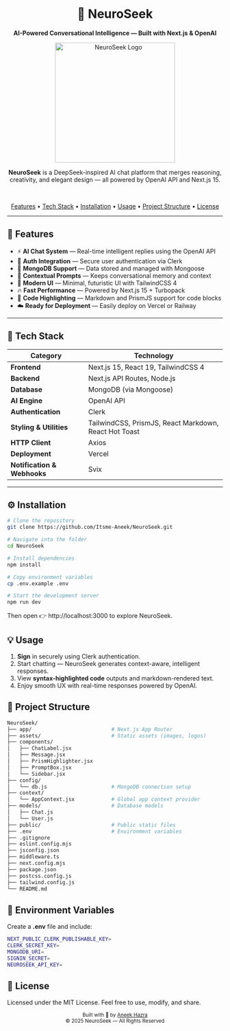 <div align="center">
  <h1>🧠 NeuroSeek</h1>
  <p><strong>AI-Powered Conversational Intelligence — Built with Next.js & OpenAI</strong></p>

  <img src="https://github.com/Itsme-Aneek/NeuroSeek/main/NueroSeek logo.png" alt="NeuroSeek Logo" width="280"/>

  <br/>
  <p>
    <b>NeuroSeek</b> is a DeepSeek-inspired AI chat platform that merges reasoning, creativity, and elegant design — all powered by OpenAI API and Next.js 15.
  </p>
  <br/>

  <a href="#🚀-features">Features</a> •
  <a href="#🧩-tech-stack">Tech Stack</a> •
  <a href="#⚙️-installation">Installation</a> •
  <a href="#💡-usage">Usage</a> •
  <a href="#🧭-project-structure">Project Structure</a> •
  <a href="#📜-license">License</a>
</div>

---

## 🚀 Features

- ⚡ **AI Chat System** — Real-time intelligent replies using the OpenAI API  
- 🔐 **Auth Integration** — Secure user authentication via Clerk  
- 💾 **MongoDB Support** — Data stored and managed with Mongoose  
- 🧠 **Contextual Prompts** — Keeps conversational memory and context  
- 🌈 **Modern UI** — Minimal, futuristic UI with TailwindCSS 4  
- 🔥 **Fast Performance** — Powered by Next.js 15 + Turbopack  
- 💬 **Code Highlighting** — Markdown and PrismJS support for code blocks  
- ☁️ **Ready for Deployment** — Easily deploy on Vercel or Railway  

---

## 🧩 Tech Stack

| Category | Technology |
|-----------|-------------|
| **Frontend** | Next.js 15, React 19, TailwindCSS 4 |
| **Backend** | Next.js API Routes, Node.js |
| **Database** | MongoDB (via Mongoose) |
| **AI Engine** | OpenAI API |
| **Authentication** | Clerk |
| **Styling & Utilities** | TailwindCSS, PrismJS, React Markdown, React Hot Toast |
| **HTTP Client** | Axios |
| **Deployment** | Vercel |
| **Notification & Webhooks** | Svix |

---

## ⚙️ Installation

```bash
# Clone the repository
git clone https://github.com/Itsme-Aneek/NeuroSeek.git

# Navigate into the folder
cd NeuroSeek

# Install dependencies
npm install

# Copy environment variables
cp .env.example .env

# Start the development server
npm run dev

```

Then open 👉 http://localhost:3000 to explore NeuroSeek.


## 💡 Usage

<ol type="1">
      <li><b>Sign</b> in securely using Clerk authentication.</li>
      <li>Start chatting — NeuroSeek generates context-aware, intelligent responses.</li>
      <li>View <b>syntax-highlighted code</b> outputs and markdown-rendered text.</li>
      <li>Enjoy smooth UX with real-time responses powered by OpenAI.</li>
</ol>

## 🧭 Project Structure

```bash
NeuroSeek/
├── app/                          # Next.js App Router
├── assets/                       # Static assets (images, logos)
├── components/
│   ├── ChatLabel.jsx
│   ├── Message.jsx
│   ├── PrismHighlighter.jsx
│   ├── PromptBox.jsx
│   └── Sidebar.jsx
├── config/
│   └── db.js                     # MongoDB connection setup
├── context/
│   └── AppContext.jsx            # Global app context provider
├── models/                       # Database models
│   ├── Chat.js
│   └── User.js
├── public/                       # Public static files
├── .env                          # Environment variables
├── .gitignore
├── eslint.config.mjs
├── jsconfig.json
├── middleware.ts
├── next.config.mjs
├── package.json
├── postcss.config.js
├── tailwind.config.js
└── README.md
```
## 🧠 Environment Variables
Create a **.env** file and include:
```bash
NEXT_PUBLIC_CLERK_PUBLISHABLE_KEY=
CLERK_SECRET_KEY=
MONGODB_URI=
SIGNIN_SECRET=
NEUROSEEK_API_KEY=
```

## 📜 License
Licensed under the MIT License.
Feel free to use, modify, and share.

<div align="center"> 
  <sub>Built with 💙 by <a href="https://github.com/Itsme-Aneek">Aneek Hazra</a></sub>
  <br/> 
  <small>© 2025 NeuroSeek — All Rights Reserved</small> 
</div>




